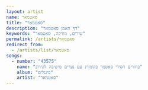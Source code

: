 ```yaml
---
layout: artist
name: סאטמאר
title: "סאטמאר"
description: "דף האמן סאטמאר"
keywords: "שירים, מוזיקה, סאטמאר"
permalink: /artists/סאטמאר
redirect_from:
  - /artists/list/סאטמאר
songs:
  - number: "43575"
    name: "בחורים חסידי סאטמר בקומזיץ עם נערים מישיבה לקירוב"
    album: "סינגלים"
    artist: "סאטמאר"
---
```

